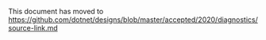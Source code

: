 This document has moved to https://github.com/dotnet/designs/blob/master/accepted/2020/diagnostics/source-link.md
